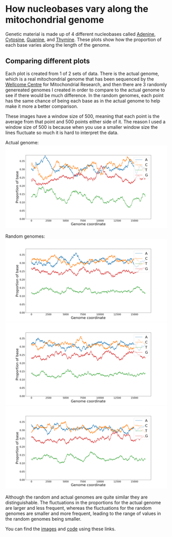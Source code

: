 # How nucleobases vary along the mitochondrial genome
Genetic material is made up of 4 different nucleobases called [Adenine](https://en.wikipedia.org/wiki/Adenine), [Cytosine](https://en.wikipedia.org/wiki/Cytosine), [Guanine](https://en.wikipedia.org/wiki/Guanine), and [Thymine](https://en.wikipedia.org/wiki/Thymine). These plots show how the proportion of each base varies along the length of the genome.

## Comparing different plots
Each plot is created from 1 of 2 sets of data. There is the actual genome, which is a real mitochondrial genome that has been sequenced by the [Wellcome Centre](https://www.newcastle-mitochondria.com/) for Mitochondrial Research, and then there are 3 randomly genereated genomes I created in order to compare to the actual genome to see if there would be much difference. In the random genomes, each point has the same chance of being each base as in the actual genome to help make it more a better comparison.

These images have a window size of 500, meaning that each point is the average from that point and 500 points either side of it. The reason I used a window size of 500 is because when you use a smaller window size the lines fluctuate so much it is hard to interpret the data.

Actual genome:
<img src="../images/base_plots/NC_012920.1_500.png" alt="genome plot">

Random genomes:
<img src="../images/base_plots/NC_012920.1_random1_500.png" alt="random genome plot">
<img src="../images/base_plots/NC_012920.1_random2_500.png" alt="random genome plot">
<img src="../images/base_plots/NC_012920.1_random3_500.png" alt="random genome plot">

Although the random and actual genomes are quite similar they are distinguishable. The fluctuations in the proportions for the actual genome are larger and less frequent, whereas the fluctuations for the random genomes are smaller and more frequent, leading to the range of values in the random genomes being smaller.

You can find the [images](../images/base_plots) and [code](../code/nucleobase_plots) using these links.
